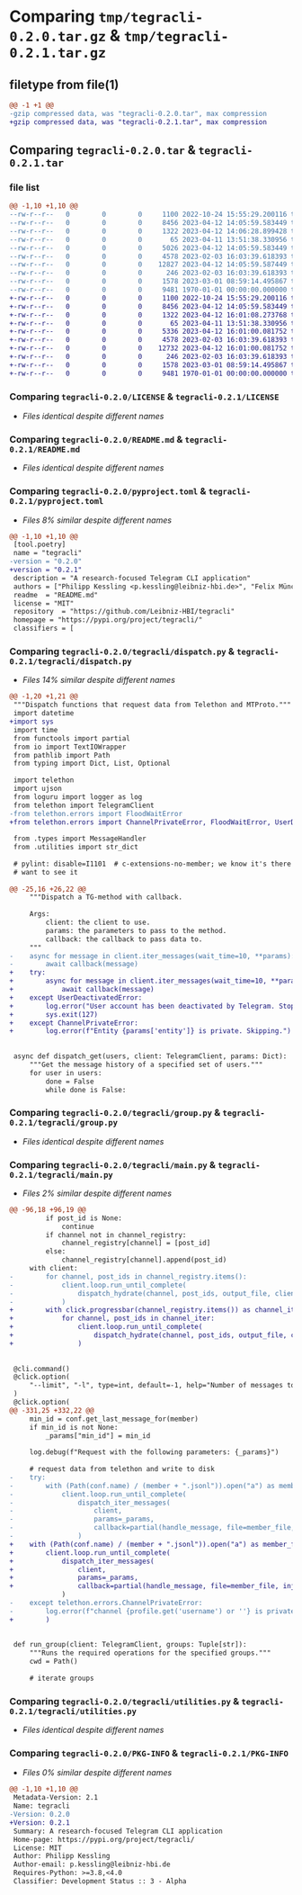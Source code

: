 # Comparing `tmp/tegracli-0.2.0.tar.gz` & `tmp/tegracli-0.2.1.tar.gz`

## filetype from file(1)

```diff
@@ -1 +1 @@
-gzip compressed data, was "tegracli-0.2.0.tar", max compression
+gzip compressed data, was "tegracli-0.2.1.tar", max compression
```

## Comparing `tegracli-0.2.0.tar` & `tegracli-0.2.1.tar`

### file list

```diff
@@ -1,10 +1,10 @@
--rw-r--r--   0        0        0     1100 2022-10-24 15:55:29.200116 tegracli-0.2.0/LICENSE
--rw-r--r--   0        0        0     8456 2023-04-12 14:05:59.583449 tegracli-0.2.0/README.md
--rw-r--r--   0        0        0     1322 2023-04-12 14:06:28.899428 tegracli-0.2.0/pyproject.toml
--rw-r--r--   0        0        0       65 2023-04-11 13:51:38.330956 tegracli-0.2.0/tegracli/__init__.py
--rw-r--r--   0        0        0     5026 2023-04-12 14:05:59.583449 tegracli-0.2.0/tegracli/dispatch.py
--rw-r--r--   0        0        0     4578 2023-02-03 16:03:39.618393 tegracli-0.2.0/tegracli/group.py
--rw-r--r--   0        0        0    12827 2023-04-12 14:05:59.587449 tegracli-0.2.0/tegracli/main.py
--rw-r--r--   0        0        0      246 2023-02-03 16:03:39.618393 tegracli-0.2.0/tegracli/types.py
--rw-r--r--   0        0        0     1578 2023-03-01 08:59:14.495867 tegracli-0.2.0/tegracli/utilities.py
--rw-r--r--   0        0        0     9481 1970-01-01 00:00:00.000000 tegracli-0.2.0/PKG-INFO
+-rw-r--r--   0        0        0     1100 2022-10-24 15:55:29.200116 tegracli-0.2.1/LICENSE
+-rw-r--r--   0        0        0     8456 2023-04-12 14:05:59.583449 tegracli-0.2.1/README.md
+-rw-r--r--   0        0        0     1322 2023-04-12 16:01:08.273768 tegracli-0.2.1/pyproject.toml
+-rw-r--r--   0        0        0       65 2023-04-11 13:51:38.330956 tegracli-0.2.1/tegracli/__init__.py
+-rw-r--r--   0        0        0     5336 2023-04-12 16:01:00.081752 tegracli-0.2.1/tegracli/dispatch.py
+-rw-r--r--   0        0        0     4578 2023-02-03 16:03:39.618393 tegracli-0.2.1/tegracli/group.py
+-rw-r--r--   0        0        0    12732 2023-04-12 16:01:00.081752 tegracli-0.2.1/tegracli/main.py
+-rw-r--r--   0        0        0      246 2023-02-03 16:03:39.618393 tegracli-0.2.1/tegracli/types.py
+-rw-r--r--   0        0        0     1578 2023-03-01 08:59:14.495867 tegracli-0.2.1/tegracli/utilities.py
+-rw-r--r--   0        0        0     9481 1970-01-01 00:00:00.000000 tegracli-0.2.1/PKG-INFO
```

### Comparing `tegracli-0.2.0/LICENSE` & `tegracli-0.2.1/LICENSE`

 * *Files identical despite different names*

### Comparing `tegracli-0.2.0/README.md` & `tegracli-0.2.1/README.md`

 * *Files identical despite different names*

### Comparing `tegracli-0.2.0/pyproject.toml` & `tegracli-0.2.1/pyproject.toml`

 * *Files 8% similar despite different names*

```diff
@@ -1,10 +1,10 @@
 [tool.poetry]
 name = "tegracli"
-version = "0.2.0"
+version = "0.2.1"
 description = "A research-focused Telegram CLI application"
 authors = ["Philipp Kessling <p.kessling@leibniz-hbi.de>", "Felix Münch <f.muench@lebniz-hbi.de>"]
 readme  = "README.md"
 license = "MIT"
 repository  = "https://github.com/Leibniz-HBI/tegracli"
 homepage = "https://pypi.org/project/tegracli/"
 classifiers = [
```

### Comparing `tegracli-0.2.0/tegracli/dispatch.py` & `tegracli-0.2.1/tegracli/dispatch.py`

 * *Files 14% similar despite different names*

```diff
@@ -1,20 +1,21 @@
 """Dispatch functions that request data from Telethon and MTProto."""
 import datetime
+import sys
 import time
 from functools import partial
 from io import TextIOWrapper
 from pathlib import Path
 from typing import Dict, List, Optional
 
 import telethon
 import ujson
 from loguru import logger as log
 from telethon import TelegramClient
-from telethon.errors import FloodWaitError
+from telethon.errors import ChannelPrivateError, FloodWaitError, UserDeactivatedError
 
 from .types import MessageHandler
 from .utilities import str_dict
 
 # pylint: disable=I1101  # c-extensions-no-member; we know it's there and that's why we don't
 # want to see it
 
@@ -25,16 +26,22 @@
     """Dispatch a TG-method with callback.
 
     Args:
         client: the client to use.
         params: the parameters to pass to the method.
         callback: the callback to pass data to.
     """
-    async for message in client.iter_messages(wait_time=10, **params):
-        await callback(message)
+    try:
+        async for message in client.iter_messages(wait_time=10, **params):
+            await callback(message)
+    except UserDeactivatedError:
+        log.error("User account has been deactivated by Telegram. Stopping now.")
+        sys.exit(127)
+    except ChannelPrivateError:
+        log.error(f"Entity {params['entity']} is private. Skipping.")
 
 
 async def dispatch_get(users, client: TelegramClient, params: Dict):
     """Get the message history of a specified set of users."""
     for user in users:
         done = False
         while done is False:
```

### Comparing `tegracli-0.2.0/tegracli/group.py` & `tegracli-0.2.1/tegracli/group.py`

 * *Files identical despite different names*

### Comparing `tegracli-0.2.0/tegracli/main.py` & `tegracli-0.2.1/tegracli/main.py`

 * *Files 2% similar despite different names*

```diff
@@ -96,18 +96,19 @@
         if post_id is None:
             continue
         if channel not in channel_registry:
             channel_registry[channel] = [post_id]
         else:
             channel_registry[channel].append(post_id)
     with client:
-        for channel, post_ids in channel_registry.items():
-            client.loop.run_until_complete(
-                dispatch_hydrate(channel, post_ids, output_file, client)
-            )
+        with click.progressbar(channel_registry.items()) as channel_iter:
+            for channel, post_ids in channel_iter:
+                client.loop.run_until_complete(
+                    dispatch_hydrate(channel, post_ids, output_file, client)
+                )
 
 
 @cli.command()
 @click.option(
     "--limit", "-l", type=int, default=-1, help="Number of messages to retrieve."
 )
 @click.option(
@@ -331,25 +332,22 @@
     min_id = conf.get_last_message_for(member)
     if min_id is not None:
         _params["min_id"] = min_id
 
     log.debug(f"Request with the following parameters: {_params}")
 
     # request data from telethon and write to disk
-    try:
-        with (Path(conf.name) / (member + ".jsonl")).open("a") as member_file:
-            client.loop.run_until_complete(
-                dispatch_iter_messages(
-                    client,
-                    params=_params,
-                    callback=partial(handle_message, file=member_file, injects=None),
-                )
+    with (Path(conf.name) / (member + ".jsonl")).open("a") as member_file:
+        client.loop.run_until_complete(
+            dispatch_iter_messages(
+                client,
+                params=_params,
+                callback=partial(handle_message, file=member_file, injects=None),
             )
-    except telethon.errors.ChannelPrivateError:
-        log.error(f"channel {profile.get('username') or ''} is private. Skipping.")
+        )
 
 
 def run_group(client: TelegramClient, groups: Tuple[str]):
     """Runs the required operations for the specified groups."""
     cwd = Path()
 
     # iterate groups
```

### Comparing `tegracli-0.2.0/tegracli/utilities.py` & `tegracli-0.2.1/tegracli/utilities.py`

 * *Files identical despite different names*

### Comparing `tegracli-0.2.0/PKG-INFO` & `tegracli-0.2.1/PKG-INFO`

 * *Files 0% similar despite different names*

```diff
@@ -1,10 +1,10 @@
 Metadata-Version: 2.1
 Name: tegracli
-Version: 0.2.0
+Version: 0.2.1
 Summary: A research-focused Telegram CLI application
 Home-page: https://pypi.org/project/tegracli/
 License: MIT
 Author: Philipp Kessling
 Author-email: p.kessling@leibniz-hbi.de
 Requires-Python: >=3.8,<4.0
 Classifier: Development Status :: 3 - Alpha
```

